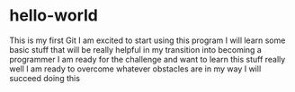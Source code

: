 # hello-world
This is my first Git
I am excited to start using this program
I will learn some basic stuff that will be really helpful in my transition into becoming a programmer
I am ready for the challenge and want to learn this stuff really well
I am ready to overcome whatever obstacles are in my way
I will succeed doing this

